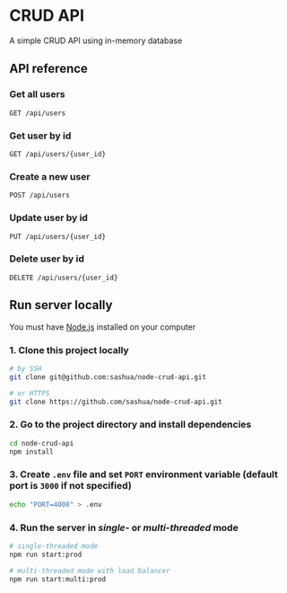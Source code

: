 # CRUD API

A simple CRUD API using in-memory database

## API reference

### Get all users

```http
GET /api/users
```

### Get user by id

```http
GET /api/users/{user_id}
```

### Create a new user

```http
POST /api/users
```

### Update user by id

```http
PUT /api/users/{user_id}
```

### Delete user by id

```http
DELETE /api/users/{user_id}
```

## Run server locally

You must have [Node.js](https://nodejs.org/en/download/) installed on your computer

### 1. Clone this project locally

```sh
# by SSH
git clone git@github.com:sashua/node-crud-api.git

# or HTTPS
git clone https://github.com/sashua/node-crud-api.git
```

### 2. Go to the project directory and install dependencies

```sh
cd node-crud-api
npm install
```

### 3. Create `.env` file and set `PORT` environment variable (default port is `3000` if not specified)

```sh
echo "PORT=4000" > .env
```

### 4. Run the server in _single-_ or _multi-threaded_ mode

```sh
# single-threaded mode
npm run start:prod

# multi-threaded mode with load balancer
npm run start:multi:prod
```
